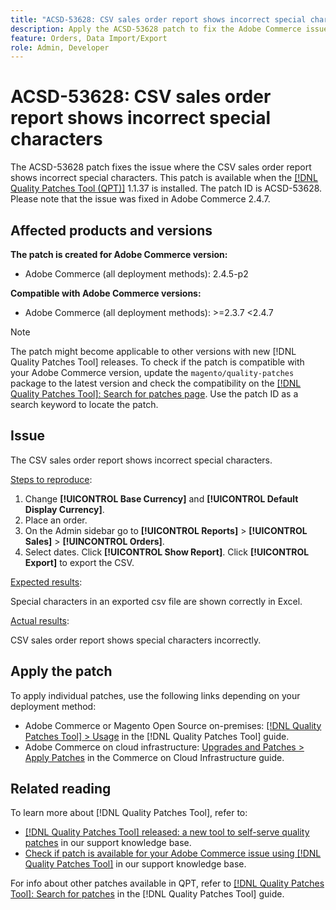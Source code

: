 ```yaml
---
title: "ACSD-53628: CSV sales order report shows incorrect special characters"
description: Apply the ACSD-53628 patch to fix the Adobe Commerce issue where the CSV sales order report shows incorrect special characters.
feature: Orders, Data Import/Export
role: Admin, Developer
---
```

# ACSD-53628: CSV sales order report shows incorrect special characters

The ACSD-53628 patch fixes the issue where the CSV sales order report shows incorrect special characters. This patch is available when the [[!DNL Quality Patches Tool (QPT)]](/help/announcements/adobe-commerce-announcements/magento-quality-patches-released-new-tool-to-self-serve-quality-patches.md) 1.1.37 is installed. The patch ID is ACSD-53628. Please note that the issue was fixed in Adobe Commerce 2.4.7.

## Affected products and versions

**The patch is created for Adobe Commerce version:**

* Adobe Commerce (all deployment methods): 2.4.5-p2

**Compatible with Adobe Commerce versions:**

* Adobe Commerce (all deployment methods): >=2.3.7 <2.4.7

>[!NOTE]
>
>The patch might become applicable to other versions with new [!DNL Quality Patches Tool] releases. To check if the patch is compatible with your Adobe Commerce version, update the `magento/quality-patches` package to the latest version and check the compatibility on the [[!DNL Quality Patches Tool]: Search for patches page](https://experienceleague.adobe.com/tools/commerce-quality-patches/index.html). Use the patch ID as a search keyword to locate the patch.

## Issue

The CSV sales order report shows incorrect special characters.

<u>Steps to reproduce</u>:

1. Change **[!UICONTROL Base Currency]** and **[!UICONTROL Default Display Currency]**.
1. Place an order.
1. On the Admin sidebar go to **[!UICONTROL Reports]** > **[!UICONTROL Sales]** > **[!UINCONTROL Orders]**.
1. Select dates. Click **[!UICONTROL Show Report]**. Click **[!UICONTROL Export]** to export the CSV.

<u>Expected results</u>:

Special characters in an exported csv file are shown correctly in Excel.

<u>Actual results</u>:

CSV sales order report shows special characters incorrectly.


## Apply the patch

To apply individual patches, use the following links depending on your deployment method:

* Adobe Commerce or Magento Open Source on-premises: [[!DNL Quality Patches Tool] > Usage](https://experienceleague.adobe.com/docs/commerce-operations/tools/quality-patches-tool/usage.html) in the [!DNL Quality Patches Tool] guide.
* Adobe Commerce on cloud infrastructure: [Upgrades and Patches > Apply Patches](https://experienceleague.adobe.com/docs/commerce-cloud-service/user-guide/develop/upgrade/apply-patches.html) in the Commerce on Cloud Infrastructure guide.

## Related reading

To learn more about [!DNL Quality Patches Tool], refer to:

* [[!DNL Quality Patches Tool] released: a new tool to self-serve quality patches](/help/announcements/adobe-commerce-announcements/magento-quality-patches-released-new-tool-to-self-serve-quality-patches.md) in our support knowledge base.
* [Check if patch is available for your Adobe Commerce issue using [!DNL Quality Patches Tool]](/help/support-tools/patches-available-in-qpt-tool/check-patch-for-magento-issue-with-magento-quality-patches.md) in our support knowledge base.

For info about other patches available in QPT, refer to [[!DNL Quality Patches Tool]: Search for patches](https://experienceleague.adobe.com/tools/commerce-quality-patches/index.html) in the [!DNL Quality Patches Tool] guide.
